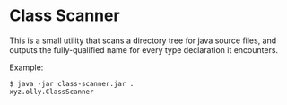 # Class Scanner

This is a small utility that scans a directory tree for java source files, and
outputs the fully-qualified name for every type declaration it encounters.

Example:

```shell
$ java -jar class-scanner.jar .
xyz.olly.ClassScanner
```
